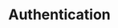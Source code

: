 ---
layout: module
title: "Authentication"
type: lecture
num: 25
draft: 0
start_date: 2025-04-23
slides:
    - title: "Authentication"
      type: slides
      draft: 1
      url: #
readings:
    - type: reading
      citation: >
        <a href="https://medium.com/@prashantramnyc/difference-between-session-cookies-vs-jwt-json-web-tokens-for-session-management-4be67d2f066e#:~:text=The%20JWT%20tokens%20are%20sometimes,by%20the%20%E2%80%9Csecret%20key%E2%80%9D." target="_blank">Difference between Session Cookies vs. JWT (JSON Web Tokens), for session management</a>
      required: 1
---